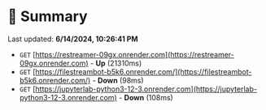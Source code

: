 # 📖 Summary
Last updated: **6/14/2024, 10:26:41 PM**

- `GET` [https://restreamer-09gx.onrender.com](https://restreamer-09gx.onrender.com) - **Up** (21310ms)
- `GET` [https://filestreambot-b5k6.onrender.com/](https://filestreambot-b5k6.onrender.com/) - **Down** (98ms)
- `GET` [https://jupyterlab-python3-12-3.onrender.com](https://jupyterlab-python3-12-3.onrender.com) - **Down** (108ms)
